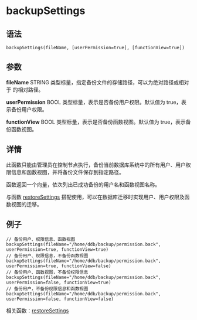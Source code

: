 # backupSettings

## 语法

`backupSettings(fileName, [userPermission=true],
[functionView=true])`

## 参数

**fileName** STRING 类型标量，指定备份文件的存储路径，可以为绝对路径或相对于 <HomeDir> 的相对路径。

**userPermission** BOOL 类型标量，表示是否备份用户权限。默认值为 true，表示备份用户权限。

**functionView** BOOL 类型标量，表示是否备份函数视图。默认值为 true，表示备份函数视图。

## 详情

此函数只能由管理员在控制节点执行，备份当前数据库系统中的所有用户、用户权限信息和函数视图，并将备份文件保存到指定路径。

函数返回一个向量，依次列出已成功备份的用户名和函数视图名称。

与函数 [restoreSettings](../r/restoresettings.html)
搭配使用，可以在数据库迁移时实现用户、用户权限及函数视图的迁移。

## 例子

```
// 备份用户、权限信息、函数视图
backupSettings(fileName="/home/ddb/backup/permission.back", userPermission=true, functionView=true)
// 备份用户、权限信息，不备份函数视图
backupSettings(fileName="/home/ddb/backup/permission.back", userPermission=true, functionView=false)
// 备份用户、函数视图，不备份权限信息
backupSettings(fileName="/home/ddb/backup/permission.back", userPermission=false, functionView=true)
// 备份用户，不备份权限信息和函数视图
backupSettings(fileName="/home/ddb/backup/permission.back", userPermission=false, functionView=false)
```

相关函数：[restoreSettings](../r/restoresettings.html)

